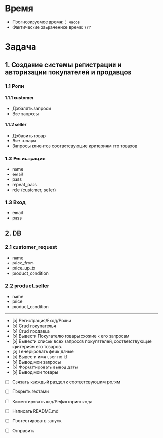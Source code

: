 # Время
- Прогнозируемое время: `6 часов`
- Фактические заьраченное время: `???`

# Задача

## 1. Создание системы регистрации и авторизации покупателей и продавцов

### 1.1 Роли

#### 1.1.1 customer
- Добалять запросы
- Все запросы

#### 1.1.2 seller
- Добавить товар
- Все товары
- Запросы клиентов соответсвующие критериям его товаров

### 1.2 Регистрация
- name
- email
- pass
- repeat_pass
- role (customer, seller)

### 1.3 Вход
- email
- pass


## 2. DB

### 2.1 customer_request
- name
- price_from
- price_up_to
- product_condition

### 2.2 product_seller
- name
- price
- product_condition
---

- [х] Регистрация/Вход/Рольи
- [х] Crud покупателья
- [х] Crud продавца
- [х] Вывести Покупателю товары схожие к его запросам
- [х] Вывести список всех запросов покупателей, соответствующие критериям его товаров.
- [х] Генерировать фейк даные
- [х] Вывести имя user по id
- [х] Вывод мои запросы
- [х] Форматировать вывод даты
- [х] Вывод мои товары

- [ ] Связать какждый раздел к соответсвуюшим ролям

- [ ] Покрыть тестами
- [ ] Коментировать код/Рефакторинг кода
- [ ] Написать README.md
- [ ] Протестировать запуск
- [ ] Отправить


